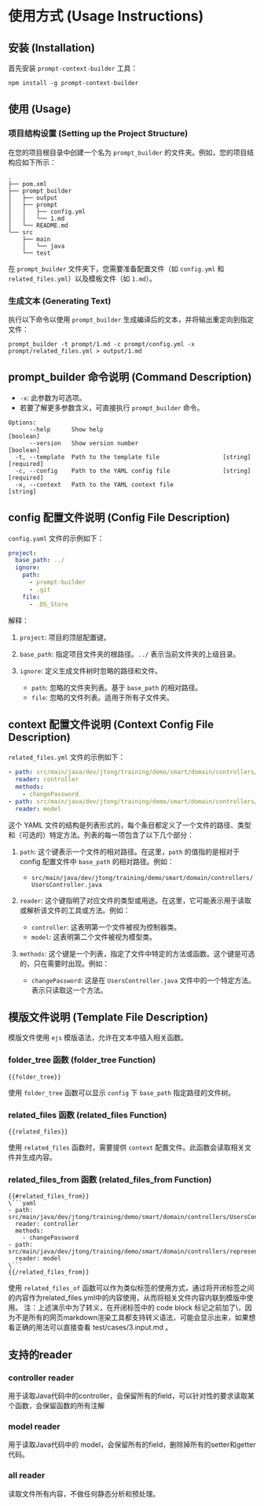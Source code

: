 
# 使用方式 (Usage Instructions)

## 安装 (Installation)

首先安装 `prompt-context-builder` 工具：

```shell
npm install -g prompt-context-builder
```

## 使用 (Usage)

### 项目结构设置 (Setting up the Project Structure)

在您的项目根目录中创建一个名为 `prompt_builder` 的文件夹。例如，您的项目结构应如下所示：

```
.
├── pom.xml
├── prompt_builder
│   ├── output
│   ├── prompt
│   │   ├── config.yml
│   │   └── 1.md 
│   └── README.md
└── src
    ├── main
    │   └── java
    └── test
```

在 `prompt_builder` 文件夹下，您需要准备配置文件（如 `config.yml` 和 `related_files.yml`）以及模板文件（如 `1.md`）。

### 生成文本 (Generating Text)

执行以下命令以使用 `prompt_builder` 生成编译后的文本，并将输出重定向到指定文件：

```shell
prompt_builder -t prompt/1.md -c prompt/config.yml -x prompt/related_files.yml > output/1.md
```

## prompt_builder 命令说明 (Command Description)

- `-x`: 此参数为可选项。
- 若要了解更多参数含义，可直接执行 `prompt_builder` 命令。

```shell
Options:
      --help      Show help                                            [boolean]
      --version   Show version number                                  [boolean]
  -t, --template  Path to the template file                  [string] [required]
  -c, --config    Path to the YAML config file               [string] [required]
  -x, --context   Path to the YAML context file                         [string]
```

## config 配置文件说明 (Config File Description)

`config.yaml` 文件的示例如下：

```yaml
project:
  base_path: ../
  ignore:
    path:
      - prompt-builder
      - .git
    file:
      - .DS_Store
```

解释：
1. `project`: 项目的顶层配置键。
2. `base_path`: 指定项目文件夹的根路径。`../` 表示当前文件夹的上级目录。
3. `ignore`: 定义生成文件树时忽略的路径和文件。

   - `path`: 忽略的文件夹列表。基于 `base_path` 的相对路径。
   - `file`: 忽略的文件列表。适用于所有子文件夹。

## context 配置文件说明 (Context Config File Description)

`related_files.yml` 文件的示例如下：

```yaml
- path: src/main/java/dev/jtong/training/demo/smart/domain/controllers/UsersController.java
  reader: controller
  methods:
    - changePassword
- path: src/main/java/dev/jtong/training/demo/smart/domain/controllers/representation/UserVO.java
  reader: model
```

这个 YAML 文件的结构是列表形式的，每个条目都定义了一个文件的路径、类型和（可选的）特定方法。列表的每一项包含了以下几个部分：

1. `path`: 这个键表示一个文件的相对路径。在这里，`path` 的值指的是相对于config 配置文件中 `base_path` 的相对路径。例如：
   - `src/main/java/dev/jtong/training/demo/smart/domain/controllers/UsersController.java`

2. `reader`: 这个键指明了对应文件的类型或用途。在这里，它可能表示用于读取或解析该文件的工具或方法。例如：
   - `controller`: 这表明第一个文件被视为控制器类。
   - `model`: 这表明第二个文件被视为模型类。

3. `methods`: 这个键是一个列表，指定了文件中特定的方法或函数。这个键是可选的，只在需要时出现。例如：
   - `changePassword`: 这是在 `UsersController.java` 文件中的一个特定方法。表示只读取这一个方法。


## 模版文件说明 (Template File Description)

模版文件使用 `ejs` 模版语法，允许在文本中插入相关函数。

### folder_tree 函数 (folder_tree Function)

```ejs
{{folder_tree}}
```

使用 `folder_tree` 函数可以显示 `config` 下 `base_path` 指定路径的文件树。

### related_files 函数 (related_files Function)

```ejs
{{related_files}}
```

使用 `related_files` 函数时，需要提供 `context` 配置文件。此函数会读取相关文件并生成内容。


### related_files_from 函数 (related_files_from Function)

```ejs
{{#related_files_from}}
\```yaml
- path: src/main/java/dev/jtong/training/demo/smart/domain/controllers/UsersController.java
  reader: controller
  methods:
    - changePassword
- path: src/main/java/dev/jtong/training/demo/smart/domain/controllers/representation/UserVO.java
  reader: model
\```
{{/related_files_from}}
```

使用 `related_files_of` 函数可以作为类似标签的使用方式，通过将开闭标签之间的内容作为related_files.yml中的内容使用，从而将相关文件内容内联到模版中使用。
注：上述演示中为了转义，在开闭标签中的 code block 标记之前加了\，因为不是所有的网页markdown渲染工具都支持转义语法，可能会显示出来，如果想看正确的用法可以直接查看 test/cases/3.input.md 。


## 支持的reader

### controller reader

用于读取Java代码中的controller，会保留所有的field，可以针对性的要求读取某个函数，会保留函数的所有注解

### model reader

用于读取Java代码中的 model，会保留所有的field，删除掉所有的setter和getter代码。

### all reader

读取文件所有内容，不做任何静态分析和预处理。

